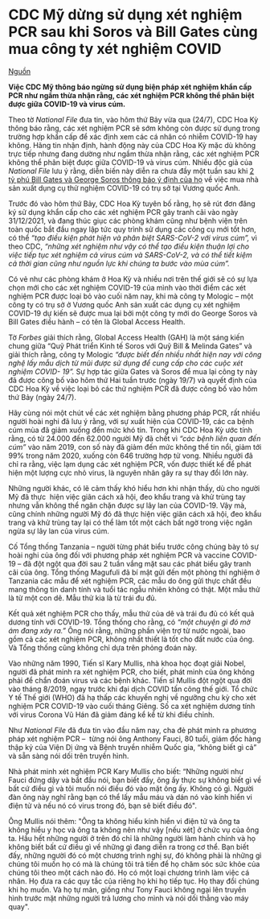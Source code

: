 # CDC Mỹ dừng sử dụng xét nghiệm PCR sau khi Soros và Bill Gates cùng mua công ty xét nghiệm COVID
[Nguồn](https://www.ntdvn.com/the-gioi/cdc-my-dung-su-dung-pcr-sau-khi-soros-va-bill-gates-mua-mot-cong-ty-xet-nghiem-covid-222461.html)

**Việc CDC Mỹ thông báo ngừng sử dụng biện pháp xét nghiệm khẩn cấp PCR như ngầm thừa nhận rằng, các xét nghiệm PCR không thể phân biệt được giữa COVID-19 và virus cúm.**

Theo tờ _National File_ đưa tin, vào hôm thứ Bảy vừa qua (24/7), CDC Hoa Kỳ thông báo rằng, các xét nghiệm PCR sẽ sớm không còn được sử dụng trong trường hợp khẩn cấp để xác định xem các cá nhân có nhiễm COVID-19 hay không. Hãng tin nhận định, hành động này của CDC Hoa Kỳ mặc dù không trực tiếp nhưng đang dường như ngầm thừa nhận rằng, các xét nghiệm PCR không thể phân biệt được giữa COVID-19 và virus cúm. Nhiều độc giả của _National File_ lưu ý rằng, diễn biến này diễn ra chưa đầy một tuần sau khi [2 tỷ phú Bill Gates và George Soros thông báo ý định của họ](https://www.ntdvn.com/the-gioi/to-chuc-do-bill-gates-va-george-soros-hau-thuan-mua-lai-cong-ty-xet-nghiem-covid-19-219631.html "2 tỷ phú Bill Gates và George Soros thông báo ý định của họ") về việc mua nhà sản xuất dụng cụ thử nghiệm COVID-19 có trụ sở tại Vương quốc Anh.

Trước đó vào hôm thứ Bảy, CDC Hoa Kỳ tuyên bố rằng, họ sẽ rút đơn đăng ký sử dụng khẩn cấp cho các xét nghiệm PCR gây tranh cãi vào ngày 31/12/2021, và đang thúc giục các phòng khám cũng như bệnh viện trên toàn quốc bắt đầu ngay lập tức quy trình sử dụng các công cụ mới tốt hơn, có thể _“tạo điều kiện phát hiện và phân biệt SARS-CoV-2 với virus cúm”,_ vì theo CDC, _“những xét nghiệm như vậy có thể tạo điều kiện thuận lợi cho việc tiếp tục xét nghiệm cả virus cúm và SARS-CoV-2, và có thể tiết kiệm cả thời gian cũng như nguồn lực khi chúng ta bước vào mùa cúm”._

Có vẻ như các phòng khám ở Hoa Kỳ và nhiều nơi trên thế giới sẽ có sự lựa chọn mới cho các xét nghiệm COVID-19 của mình vào thời điểm các xét nghiệm PCR được loại bỏ vào cuối năm nay, khi mà công ty Mologic – một công ty có trụ sở ở Vương quốc Anh sản xuất các dụng cụ xét nghiệm COVID-19 dự kiến sẽ được mua lại bởi một công ty mới do George Soros và Bill Gates điều hành – có tên là Global Access Health.

Tờ _Forbes_ giải thích rằng, Global Access Health (GAH) là một sáng kiến chung giữa “Quỹ Phát triển Kinh tế Soros với Quỹ Bill & Melinda Gates” và giải thích rằng, công ty Mologic _“được biết đến nhiều nhất hiện nay với công nghệ lấy mẫu dịch từ mũi được sử dụng để cung cấp cho các cuộc xét nghiệm COVID- 19”._ Sự hợp tác giữa Gates và Soros để mua lại công ty này đã được công bố vào hôm thứ Hai tuần trước (ngày 19/7) và quyết định của CDC Hoa Kỳ về việc loại bỏ các thử nghiệm PCR đã được công bố vào hôm thứ Bảy (ngày 24/7).

Hãy cùng nói một chút về các xét nghiệm bằng phương pháp PCR, rất nhiều người hoài nghi đã lưu ý rằng, với sự xuất hiện của COVID-19, các ca bệnh cúm mùa đã giảm xuống đến mức khó tin. Trong khi CDC Hoa Kỳ ước tính rằng, có từ 24.000 đến 62.000 người Mỹ đã chết vì _“các bệnh liên quan đến cúm”_ vào năm 2019, con số này đã giảm đến mức không thể tin nổi, giảm tới 99% trong năm 2020, xuống còn 646 trường hợp tử vong. Nhiều người đã chỉ ra rằng, việc lạm dụng các xét nghiệm PCR, vốn được thiết kế để phát hiện một lượng cực nhỏ virus, là nguyên nhân gây ra sự thay đổi lớn này.

Những người khác, có lẽ cảm thấy khó hiểu hơn khi nhận thấy, dù cho người Mỹ đã thực  hiện việc giãn cách xã hội, đeo khẩu trang và khử trùng tay nhưng vẫn không thể ngăn chặn được sự lây lan của COVID-19. Vậy mà, cũng chính những người Mỹ đó đã thực hiện việc giãn cách xã hội, đeo khẩu trang và khử trùng tay lại có thể làm tốt một cách bất ngờ trong việc ngăn ngừa sự lây lan của virus cúm.

Cố Tổng thống Tanzania – người từng phát biểu trước công chúng bày tỏ sự hoài nghi của ông đối với phương pháp xét nghiệm PCR và vaccine COVID-19 – đã đột ngột qua đời sau 2 tuần vắng mặt sau các phát biểu gây tranh cãi của ông. Tổng thống Magufuli đã bí mật gửi đến một phòng thí nghiệm ở Tanzania các mẫu để xét nghiệm PCR, các mẫu do ông gửi thực chất đều mang thông tin danh tính và tuổi tác ngẫu nhiên không có thật. Một mẫu thử là từ một con dê. Mẫu thử kia là từ trái đu đủ.

Kết quả xét nghiệm PCR cho thấy, mẫu thử của dê và trái đu đủ có kết quả dương tính với COVID-19. Tổng thống cho rằng, có _“một chuyện gì đó mờ ám đang xảy ra.”_ Ông nói rằng, những phần viện trợ từ nước ngoài, bao gồm cả các xét nghiệm PCR, không nhất thiết là tốt cho đất nước của ông. Và Tổng thống cũng không chỉ dựa trên phỏng đoán này.

Vào những năm 1990, Tiến sĩ Kary Mullis, nhà khoa học đoạt giải Nobel, người đã phát minh ra xét nghiệm PCR, cho biết, phát minh của ông không phải để chẩn đoán virus và các bệnh khác. Tiến sĩ Mullis đột ngột qua đời vào tháng 8/2019, ngay trước khi đại dịch COVID tấn công thế giới. Tổ chức Y tế Thế giới (WHO) đã hạ thấp các khuyến nghị về ngưỡng chu kỳ cho xét nghiệm PCR COVID-19 vào cuối tháng Giêng. Số ca xét nghiệm dương tính với virus Corona Vũ Hán đã giảm đáng kể kể từ khi điều chỉnh.

Như _National File_ đã đưa tin vào đầu năm nay, cha đẻ phát minh ra phương pháp xét nghiệm PCR –  từng nói ông Anthony Fauci, 80 tuổi, giám đốc hàng thập kỷ của Viện Dị ứng và Bệnh truyền nhiễm Quốc gia, “không biết gì cả” và sẵn sàng nói dối trên truyền hình.

Nhà phát minh xét nghiệm PCR Kary Mullis cho biết: “Những người như Fauci đứng dậy và bắt đầu nói, bạn biết đấy, ông ấy thực sự không biết gì về bất cứ điều gì và tôi muốn nói điều đó vào mặt ông ấy. Không có gì. Người đàn ông này nghĩ rằng bạn có thể lấy mẫu máu và dán nó vào kính hiển vi điện tử và nếu nó có virus trong đó, bạn sẽ biết điều đó".

Ông Mullis nói thêm: "Ông ta không hiểu kính hiển vi điện tử và ông ta không hiểu y học và ông ta không nên như vậy \[nếu xét\] ở chức vụ của ông ta. Hầu hết những người ở trên đó chỉ là những người làm hành chính và họ không biết bất cứ điều gì về những gì đang diễn ra trong cơ thể. Bạn biết đấy, những người đó có một chương trình nghị sự, đó không phải là những gì chúng tôi muốn họ có mà là chúng tôi trả tiền để họ chăm sóc sức khỏe của chúng tôi theo một cách nào đó. Họ có một loại chương trình làm việc cá nhân. Họ đưa ra các quy tắc của riêng họ khi họ tiếp tục. Họ thay đổi chúng khi họ muốn. Và họ tự mãn, giống như Tony Fauci không ngại lên truyền hình trước mặt những người trả lương cho mình và nói dối thẳng vào máy quay".

